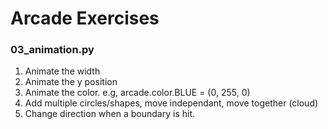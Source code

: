 # Arcade Exercises

### 03_animation.py
1. Animate the width
2. Animate the y position
3. Animate the color. e.g, arcade.color.BLUE = (0, 255, 0)
4. Add multiple circles/shapes, move independant, move together (cloud)
5. Change direction when a boundary is hit.